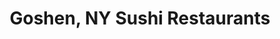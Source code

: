 ---
layout: city
title: Goshen, NY Sushi Restaurants
permalink: /new-york/goshen/
stateAbbr: NY
stateName: New York
cityName: Goshen
---